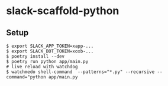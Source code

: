# slack-scaffold-python

## Setup

```
$ export SLACK_APP_TOKEN=xapp-...
$ export SLACK_BOT_TOKEN=xoxb-...
$ poetry install --dev
$ poetry run python app/main.py
# live reload with watchdog
$ watchmedo shell-command  --patterns="*.py" --recursive --command="python app/main.py
```
